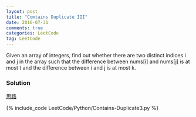 ```yaml
---
layout: post
title: "Comtains Duplicate III"
date: 2016-07-31
comments: true
categories: LeetCode
tag: LeetCode
---
```


Given an array of integers, find out whether there are two distinct indices i and j in the array such that the difference between nums[i] and nums[j] is at most t and the difference between i and j is at most k.

<!--more-->
### Solution
[思路](http://bookshadow.com/weblog/2015/06/03/leetcode-contains-duplicate-iii/)

{% include_code LeetCode/Python/Contains-Duplicate3.py %}
